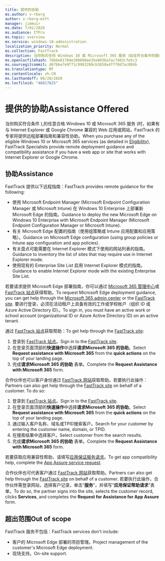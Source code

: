 ```yaml
---
title: 提供的协助
ms.author: v-rberg
author: v-rberg-msft
manager: jimmuir
ms.date: 7/01/2020
ms.audience: ITPro
ms.topic: overview
ms.service: windows-10-administration
localization_priority: Normal
ms.collection: FastTrack
description: 当你购买任何 Windows 10 或 Microsoft 365 服务（如在符合条件的服务和计划中详述）时，FastTrack 的专家将提供远程部署指南和兼容性协助（如果你有与 Internet Explorer 或Google Chrome 兼容的 Web 应用或网站）。
ms.openlocfilehash: 7dbbe81784e208898ee35e8036a7ac7403cfe5c3
ms.sourcegitcommit: d67bbe7e9f71c9983280cb3858a4fff0d7ac884b
ms.translationtype: MT
ms.contentlocale: zh-CN
ms.lasthandoff: 08/20/2020
ms.locfileid: "46817625"
---
```

# <a name="assistance-offered"></a><span data-ttu-id="3d26c-103">提供的协助</span><span class="sxs-lookup"><span data-stu-id="3d26c-103">Assistance Offered</span></span>

<span data-ttu-id="3d26c-104">当你购买符合条件 [) ](eligibility.md) 的任意合格 Windows 10 或 Microsoft 365 服务 (时，如果有与 Internet Explorer 或 Google Chrome 兼容的 Web 应用或网站，FastTrack 的专家将提供远程部署指南和兼容性协助。</span><span class="sxs-lookup"><span data-stu-id="3d26c-104">When you purchase any of the eligible Windows 10 or Microsoft 365 services (as detailed in [Eligibility](eligibility.md)), FastTrack Specialists provide remote deployment guidance and compatibility assistance if you have a web app or site that works with Internet Explorer or Google Chrome.</span></span> 

## <a name="assistance"></a><span data-ttu-id="3d26c-105">协助</span><span class="sxs-lookup"><span data-stu-id="3d26c-105">Assistance</span></span>

<span data-ttu-id="3d26c-106">FastTrack 提供以下远程指南：</span><span class="sxs-lookup"><span data-stu-id="3d26c-106">FastTrack provides remote guidance for the following:</span></span>
- <span data-ttu-id="3d26c-107">使用 Microsoft Endpoint Manager (Microsoft Endpoint Configuration Manager 或 Microsoft Intune) 在 Windows 10 Enterprise 上部署新 Microsoft Edge 的指南。</span><span class="sxs-lookup"><span data-stu-id="3d26c-107">Guidance to deploy the new Microsoft Edge on Windows 10 Enterprise with Microsoft Endpoint Manager (Microsoft Endpoint Configuration Manager or Microsoft Intune).</span></span>
- <span data-ttu-id="3d26c-108">有关 Microsoft Edge 配置的指南（使用组策略或 Intune 应用配置和应用策略）。</span><span class="sxs-lookup"><span data-stu-id="3d26c-108">Guidance on Microsoft Edge configuration (using group policies or Intune app configuration and app policies).</span></span>
- <span data-ttu-id="3d26c-109">有关盘点可能需要在 Internet Explorer 模式下使用的网站列表的指南。</span><span class="sxs-lookup"><span data-stu-id="3d26c-109">Guidance to inventory the list of sites that may require use in Internet Explorer mode.</span></span>
- <span data-ttu-id="3d26c-110">使用现有的 Enterprise Site List 启用 Internet Explorer 模式的指南。</span><span class="sxs-lookup"><span data-stu-id="3d26c-110">Guidance to enable Internet Explorer mode with the existing Enterprise Site List.</span></span>

<span data-ttu-id="3d26c-111">若要请求提供 Microsoft Edge 部署指南，你可以通过 [Microsoft 365 管理中心](https://go.microsoft.com/fwlink/?linkid=2032704)或 [FastTrack 站点](https://go.microsoft.com/fwlink/?linkid=780698)获得帮助。</span><span class="sxs-lookup"><span data-stu-id="3d26c-111">To request Microsoft Edge deployment guidance, you can get help through the [Microsoft 365 admin center](https://go.microsoft.com/fwlink/?linkid=2032704) or the [FastTrack site](https://go.microsoft.com/fwlink/?linkid=780698).</span></span> <span data-ttu-id="3d26c-112">要进行登录，必须在活动租户上具备有效的工作或学校帐户（组织 ID 或 Azure Active Directory ID）。</span><span class="sxs-lookup"><span data-stu-id="3d26c-112">To sign in, you must have an active work or school account (organizational ID or Azure Active Directory ID) on an active tenant.</span></span> 

<span data-ttu-id="3d26c-113">通过 [FastTrack 站点](https://go.microsoft.com/fwlink/?linkid=780698)获取帮助：</span><span class="sxs-lookup"><span data-stu-id="3d26c-113">To get help through the [FastTrack site](https://go.microsoft.com/fwlink/?linkid=780698):</span></span> 
1.    <span data-ttu-id="3d26c-114">登录到 [FastTrack 站点](https://go.microsoft.com/fwlink/?linkid=780698)。</span><span class="sxs-lookup"><span data-stu-id="3d26c-114">Sign in to the [FastTrack site](https://go.microsoft.com/fwlink/?linkid=780698).</span></span> 
2.    <span data-ttu-id="3d26c-115">在登录页面顶部的**快速操作**中选择**请求Microsoft 365 的协助**。</span><span class="sxs-lookup"><span data-stu-id="3d26c-115">Select **Request assistance with Microsoft 365** from the **quick actions** on the top of your landing page.</span></span>
3.    <span data-ttu-id="3d26c-116">完成**请求Microsoft 365 的协助** 表单。</span><span class="sxs-lookup"><span data-stu-id="3d26c-116">Complete the **Request Assistance with Microsoft 365** form.</span></span>
  
<span data-ttu-id="3d26c-p102">合作伙伴也可以客户身份通过 [FastTrack 网站](https://go.microsoft.com/fwlink/?linkid=780698)获取帮助。若要执行此操作：</span><span class="sxs-lookup"><span data-stu-id="3d26c-p102">Partners can also get help through the [FastTrack site](https://go.microsoft.com/fwlink/?linkid=780698) on behalf of a customer. To do so:</span></span>
1.    <span data-ttu-id="3d26c-119">登录到 [FastTrack 站点](https://go.microsoft.com/fwlink/?linkid=780698)。</span><span class="sxs-lookup"><span data-stu-id="3d26c-119">Sign in to the [FastTrack site](https://go.microsoft.com/fwlink/?linkid=780698).</span></span> 
2.    <span data-ttu-id="3d26c-120">在登录页面顶部的**快速操作**中选择**请求Microsoft 365 的协助**。</span><span class="sxs-lookup"><span data-stu-id="3d26c-120">Select **Request assistance with Microsoft 365** from the **quick actions** on the top of your landing page.</span></span>
3.    <span data-ttu-id="3d26c-121">通过输入客户名称、域名或TPID搜索客户。</span><span class="sxs-lookup"><span data-stu-id="3d26c-121">Search for your customer by entering the customer name, domain, or TPID.</span></span>
4.    <span data-ttu-id="3d26c-122">在搜索结果中选择客户。</span><span class="sxs-lookup"><span data-stu-id="3d26c-122">Select customer from the search results.</span></span>
5.    <span data-ttu-id="3d26c-123">完成**请求Microsoft 365 的协助** 表单。</span><span class="sxs-lookup"><span data-stu-id="3d26c-123">Complete the **Request Assistance with Microsoft 365** form.</span></span>
 
<span data-ttu-id="3d26c-124">若要获取应用兼容性帮助，请填写[应用保证服务请求](https://go.microsoft.com/fwlink/?linkid=2022721)。</span><span class="sxs-lookup"><span data-stu-id="3d26c-124">To get app compatibility help, complete the [App Assure service request](https://go.microsoft.com/fwlink/?linkid=2022721).</span></span>

<span data-ttu-id="3d26c-125">合作伙伴也可代表客户通过 [FastTrack 网站](https://go.microsoft.com/fwlink/?linkid=780698)获取帮助。</span><span class="sxs-lookup"><span data-stu-id="3d26c-125">Partners can also get help through the [FastTrack site](https://go.microsoft.com/fwlink/?linkid=780698) on behalf of a customer.</span></span> <span data-ttu-id="3d26c-126">若要执行此操作，合作伙伴需登录网站，选择客户记录，单击“**服务**”，并填写“**应用保证帮助请求**”表单。</span><span class="sxs-lookup"><span data-stu-id="3d26c-126">To do so, the partner signs into the site, selects the customer record, clicks **Services**, and completes the **Request for Assistance for App Assure** form.</span></span>

## <a name="out-of-scope"></a><span data-ttu-id="3d26c-127">超出范围</span><span class="sxs-lookup"><span data-stu-id="3d26c-127">Out of scope</span></span>

<span data-ttu-id="3d26c-128">FastTrack 服务不包括：</span><span class="sxs-lookup"><span data-stu-id="3d26c-128">FastTrack services don't include:</span></span>
- <span data-ttu-id="3d26c-129">客户的 Microsoft Edge 部署的项目管理。</span><span class="sxs-lookup"><span data-stu-id="3d26c-129">Project management of the customer's Microsoft Edge deployment.</span></span>
- <span data-ttu-id="3d26c-130">现场支持。</span><span class="sxs-lookup"><span data-stu-id="3d26c-130">On-site support.</span></span>

